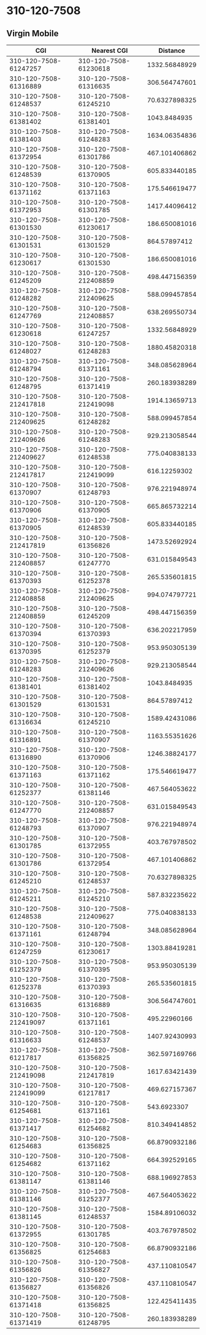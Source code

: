 # 310-120-7508
## Virgin Mobile


| CGI | Nearest CGI | Distance |
|-----|-------------|----------|
| 310-120-7508-61247257 | 310-120-7508-61230618 | 1332.56848929 |
| 310-120-7508-61316889 | 310-120-7508-61316635 | 306.564747601 |
| 310-120-7508-61248537 | 310-120-7508-61245210 | 70.6327898325 |
| 310-120-7508-61381402 | 310-120-7508-61381401 | 1043.8484935 |
| 310-120-7508-61381403 | 310-120-7508-61248283 | 1634.06354836 |
| 310-120-7508-61372954 | 310-120-7508-61301786 | 467.101406862 |
| 310-120-7508-61248539 | 310-120-7508-61370905 | 605.833440185 |
| 310-120-7508-61371162 | 310-120-7508-61371163 | 175.546619477 |
| 310-120-7508-61372953 | 310-120-7508-61301785 | 1417.44096412 |
| 310-120-7508-61301530 | 310-120-7508-61230617 | 186.650081016 |
| 310-120-7508-61301531 | 310-120-7508-61301529 | 864.57897412 |
| 310-120-7508-61230617 | 310-120-7508-61301530 | 186.650081016 |
| 310-120-7508-61245209 | 310-120-7508-212408859 | 498.447156359 |
| 310-120-7508-61248282 | 310-120-7508-212409625 | 588.099457854 |
| 310-120-7508-61247769 | 310-120-7508-212408857 | 638.269550734 |
| 310-120-7508-61230618 | 310-120-7508-61247257 | 1332.56848929 |
| 310-120-7508-61248027 | 310-120-7508-61248283 | 1880.45820318 |
| 310-120-7508-61248794 | 310-120-7508-61371161 | 348.085628964 |
| 310-120-7508-61248795 | 310-120-7508-61371419 | 260.183938289 |
| 310-120-7508-212417818 | 310-120-7508-212419098 | 1914.13659713 |
| 310-120-7508-212409625 | 310-120-7508-61248282 | 588.099457854 |
| 310-120-7508-212409626 | 310-120-7508-61248283 | 929.213058544 |
| 310-120-7508-212409627 | 310-120-7508-61248538 | 775.040838133 |
| 310-120-7508-212417817 | 310-120-7508-212419099 | 616.12259302 |
| 310-120-7508-61370907 | 310-120-7508-61248793 | 976.221948974 |
| 310-120-7508-61370906 | 310-120-7508-61370905 | 665.865732214 |
| 310-120-7508-61370905 | 310-120-7508-61248539 | 605.833440185 |
| 310-120-7508-212417819 | 310-120-7508-61356826 | 1473.52692924 |
| 310-120-7508-212408857 | 310-120-7508-61247770 | 631.015849543 |
| 310-120-7508-61370393 | 310-120-7508-61252378 | 265.535601815 |
| 310-120-7508-212408858 | 310-120-7508-212409625 | 994.074797721 |
| 310-120-7508-212408859 | 310-120-7508-61245209 | 498.447156359 |
| 310-120-7508-61370394 | 310-120-7508-61370393 | 636.202217959 |
| 310-120-7508-61370395 | 310-120-7508-61252379 | 953.950305139 |
| 310-120-7508-61248283 | 310-120-7508-212409626 | 929.213058544 |
| 310-120-7508-61381401 | 310-120-7508-61381402 | 1043.8484935 |
| 310-120-7508-61301529 | 310-120-7508-61301531 | 864.57897412 |
| 310-120-7508-61316634 | 310-120-7508-61245210 | 1589.42431086 |
| 310-120-7508-61316891 | 310-120-7508-61370907 | 1163.55351626 |
| 310-120-7508-61316890 | 310-120-7508-61370906 | 1246.38824177 |
| 310-120-7508-61371163 | 310-120-7508-61371162 | 175.546619477 |
| 310-120-7508-61252377 | 310-120-7508-61381146 | 467.564053622 |
| 310-120-7508-61247770 | 310-120-7508-212408857 | 631.015849543 |
| 310-120-7508-61248793 | 310-120-7508-61370907 | 976.221948974 |
| 310-120-7508-61301785 | 310-120-7508-61372955 | 403.767978502 |
| 310-120-7508-61301786 | 310-120-7508-61372954 | 467.101406862 |
| 310-120-7508-61245210 | 310-120-7508-61248537 | 70.6327898325 |
| 310-120-7508-61245211 | 310-120-7508-61245210 | 587.832235622 |
| 310-120-7508-61248538 | 310-120-7508-212409627 | 775.040838133 |
| 310-120-7508-61371161 | 310-120-7508-61248794 | 348.085628964 |
| 310-120-7508-61247259 | 310-120-7508-61230617 | 1303.88419281 |
| 310-120-7508-61252379 | 310-120-7508-61370395 | 953.950305139 |
| 310-120-7508-61252378 | 310-120-7508-61370393 | 265.535601815 |
| 310-120-7508-61316635 | 310-120-7508-61316889 | 306.564747601 |
| 310-120-7508-212419097 | 310-120-7508-61371161 | 495.22960166 |
| 310-120-7508-61316633 | 310-120-7508-61248537 | 1407.92430993 |
| 310-120-7508-61217817 | 310-120-7508-61356825 | 362.597169766 |
| 310-120-7508-212419098 | 310-120-7508-212417819 | 1617.63421439 |
| 310-120-7508-212419099 | 310-120-7508-61217817 | 469.627157367 |
| 310-120-7508-61254681 | 310-120-7508-61371161 | 543.6923307 |
| 310-120-7508-61371417 | 310-120-7508-61254682 | 810.349414852 |
| 310-120-7508-61254683 | 310-120-7508-61356825 | 66.8790932186 |
| 310-120-7508-61254682 | 310-120-7508-61371162 | 664.392529165 |
| 310-120-7508-61381147 | 310-120-7508-61381146 | 688.196927853 |
| 310-120-7508-61381146 | 310-120-7508-61252377 | 467.564053622 |
| 310-120-7508-61381145 | 310-120-7508-61248537 | 1584.89106032 |
| 310-120-7508-61372955 | 310-120-7508-61301785 | 403.767978502 |
| 310-120-7508-61356825 | 310-120-7508-61254683 | 66.8790932186 |
| 310-120-7508-61356826 | 310-120-7508-61356827 | 437.110810547 |
| 310-120-7508-61356827 | 310-120-7508-61356826 | 437.110810547 |
| 310-120-7508-61371418 | 310-120-7508-61356825 | 122.425411435 |
| 310-120-7508-61371419 | 310-120-7508-61248795 | 260.183938289 |
